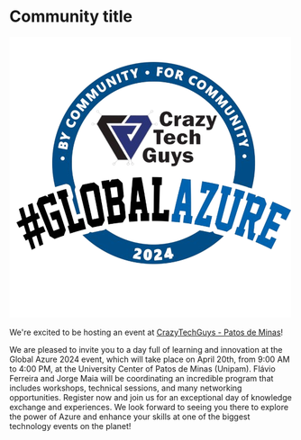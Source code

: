 # Community title

![CrazyTechGuys](crazytechguys.png)

We're excited to be hosting an event at [CrazyTechGuys - Patos de Minas](https://www.sympla.com.br/evento/global-azure-2024-patos-de-minas/2425777)!

We are pleased to invite you to a day full of learning and innovation at the Global Azure 2024 event, which will take place on April 20th, from 9:00 AM to 4:00 PM, at the University Center of Patos de Minas (Unipam).
Flávio Ferreira and Jorge Maia will be coordinating an incredible program that includes workshops, technical sessions, and many networking opportunities. 
Register now and join us for an exceptional day of knowledge exchange and experiences. We look forward to seeing you there to explore the power of Azure and enhance your skills at one of the biggest technology events on the planet!
